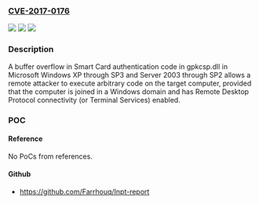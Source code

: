 ### [CVE-2017-0176](https://cve.mitre.org/cgi-bin/cvename.cgi?name=CVE-2017-0176)
![](https://img.shields.io/static/v1?label=Product&message=Microsoft%20Windows%20Server%202003%20SP1%2C%20SP2%20Windows%20XP%20-%20SP3&color=blue)
![](https://img.shields.io/static/v1?label=Version&message=Microsoft%20Windows%20Server%202003%20SP1%2C%20SP2%20Windows%20XP%20-%20SP3%20&color=brightgreen)
![](https://img.shields.io/static/v1?label=Vulnerability&message=Buffer%20Overflow&color=brightgreen)

### Description

A buffer overflow in Smart Card authentication code in gpkcsp.dll in Microsoft Windows XP through SP3 and Server 2003 through SP2 allows a remote attacker to execute arbitrary code on the target computer, provided that the computer is joined in a Windows domain and has Remote Desktop Protocol connectivity (or Terminal Services) enabled.

### POC

#### Reference
No PoCs from references.

#### Github
- https://github.com/Farrhouq/Inpt-report


